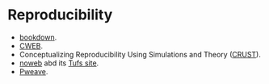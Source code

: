 # Reproducibility

* [bookdown](https://github.com/rstudio/bookdown).
* [CWEB](https://www-cs-faculty.stanford.edu/~knuth/cweb.html).
* Conceptualizing Reproducibility Using Simulations and Theory ([CRUST](https://github.com/gnardin/CRUST)).
* [noweb](https://github.com/nrnrnr/noweb) abd its [Tufs site](https://www.cs.tufts.edu/~nr/noweb/).
* [Pweave](http://mpastell.com/pweave/).
